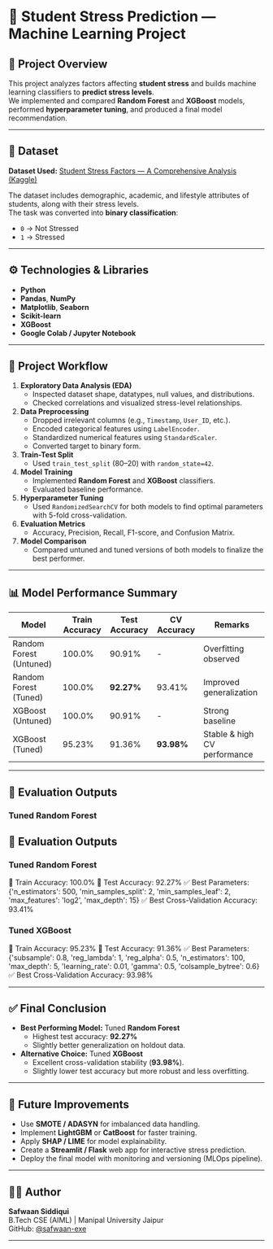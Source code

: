 # 🧠 Student Stress Prediction — Machine Learning Project

## 📘 Project Overview
This project analyzes factors affecting **student stress** and builds machine learning classifiers to **predict stress levels**.  
We implemented and compared **Random Forest** and **XGBoost** models, performed **hyperparameter tuning**, and produced a final model recommendation.

---

## 📂 Dataset
**Dataset Used:** [Student Stress Factors — A Comprehensive Analysis (Kaggle)](https://www.kaggle.com/datasets/rxnach/student-stress-factors-a-comprehensive-analysis)

The dataset includes demographic, academic, and lifestyle attributes of students, along with their stress levels.  
The task was converted into **binary classification**:  
- `0` → Not Stressed  
- `1` → Stressed  

---

## ⚙️ Technologies & Libraries
- **Python**
- **Pandas**, **NumPy**
- **Matplotlib**, **Seaborn**
- **Scikit-learn**
- **XGBoost**
- **Google Colab / Jupyter Notebook**

---

## 🧩 Project Workflow
1. **Exploratory Data Analysis (EDA)**
   - Inspected dataset shape, datatypes, null values, and distributions.
   - Checked correlations and visualized stress-level relationships.
2. **Data Preprocessing**
   - Dropped irrelevant columns (e.g., `Timestamp`, `User_ID`, etc.).
   - Encoded categorical features using `LabelEncoder`.
   - Standardized numerical features using `StandardScaler`.
   - Converted target to binary form.
3. **Train-Test Split**
   - Used `train_test_split` (80–20) with `random_state=42`.
4. **Model Training**
   - Implemented **Random Forest** and **XGBoost** classifiers.
   - Evaluated baseline performance.
5. **Hyperparameter Tuning**
   - Used `RandomizedSearchCV` for both models to find optimal parameters with 5-fold cross-validation.
6. **Evaluation Metrics**
   - Accuracy, Precision, Recall, F1-score, and Confusion Matrix.
7. **Model Comparison**
   - Compared untuned and tuned versions of both models to finalize the best performer.

---

## 📊 Model Performance Summary

| Model | Train Accuracy | Test Accuracy | CV Accuracy | Remarks |
|-------|----------------|---------------|-------------|----------|
| Random Forest (Untuned) | 100.0% | 90.91% | - | Overfitting observed |
| Random Forest (Tuned) | 100.0% | **92.27%** | 93.41% | Improved generalization |
| XGBoost (Untuned) | 100.0% | 90.91% | - | Strong baseline |
| XGBoost (Tuned) | 95.23% | 91.36% | **93.98%** | Stable & high CV performance |

---

## 🧾 Evaluation Outputs

### Tuned Random Forest

## 🧾 Evaluation Outputs

### Tuned Random Forest
🎯 Train Accuracy: 100.0%
🎯 Test Accuracy: 92.27%
✅ Best Parameters: {'n_estimators': 500, 'min_samples_split': 2, 'min_samples_leaf': 2, 'max_features': 'log2', 'max_depth': 15}
✅ Best Cross-Validation Accuracy: 93.41%


### Tuned XGBoost
🎯 Train Accuracy: 95.23%
🎯 Test Accuracy: 91.36%
✅ Best Parameters: {'subsample': 0.8, 'reg_lambda': 1, 'reg_alpha': 0.5, 'n_estimators': 100, 'max_depth': 5, 'learning_rate': 0.01, 'gamma': 0.5, 'colsample_bytree': 0.6}
✅ Best Cross-Validation Accuracy: 93.98%


---

## ✅ Final Conclusion
- **Best Performing Model:** Tuned **Random Forest**  
  - Highest test accuracy: **92.27%**  
  - Slightly better generalization on holdout data.  
- **Alternative Choice:** Tuned **XGBoost**  
  - Excellent cross-validation stability (**93.98%**).  
  - Slightly lower test accuracy but more robust and less overfitting.

---

## 🚀 Future Improvements
- Use **SMOTE / ADASYN** for imbalanced data handling.
- Implement **LightGBM** or **CatBoost** for faster training.
- Apply **SHAP / LIME** for model explainability.
- Create a **Streamlit / Flask** web app for interactive stress prediction.
- Deploy the final model with monitoring and versioning (MLOps pipeline).

---

## 👨‍💻 Author
**Safwaan Siddiqui**  
B.Tech CSE (AIML) | Manipal University Jaipur  
GitHub: [@safwaan-exe](https://github.com/safwaan-exe)

---
